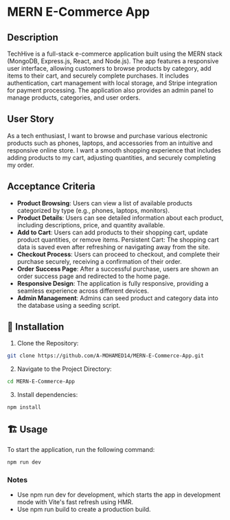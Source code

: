 # MERN E-Commerce App

## Description

TechHive is a full-stack e-commerce application built using the MERN stack (MongoDB, Express.js, React, and Node.js). The app features a responsive user interface, allowing customers to browse products by category, add items to their cart, and securely complete purchases. It includes authentication, cart management with local storage, and Stripe integration for payment processing. The application also provides an admin panel to manage products, categories, and user orders.

## User Story

As a tech enthusiast, I want to browse and purchase various electronic products such as phones, laptops, and accessories from an intuitive and responsive online store. I want a smooth shopping experience that includes adding products to my cart, adjusting quantities, and securely completing my order.

## Acceptance Criteria

- **Product Browsing**: Users can view a list of available products categorized by type (e.g., phones, laptops, monitors).
- **Product Details**: Users can see detailed information about each product, including descriptions, price, and quantity available.
- **Add to Cart**: Users can add products to their shopping cart, update product quantities, or remove items.
  Persistent Cart: The shopping cart data is saved even after refreshing or navigating away from the site.
- **Checkout Process**: Users can proceed to checkout, and complete their purchase securely, receiving a confirmation of their order.
- **Order Success Page**: After a successful purchase, users are shown an order success page and redirected to the home page.
- **Responsive Design**: The application is fully responsive, providing a seamless experience across different devices.
- **Admin Management**: Admins can seed product and category data into the database using a seeding script.

## 🚀 Installation

1. Clone the Repository:

```sh
git clone https://github.com/A-MOHAMED14/MERN-E-Commerce-App.git
```

2. Navigate to the Project Directory:

```sh
cd MERN-E-Commerce-App
```

3. Install dependencies:

```sh
npm install
```

## 🏗️ Usage

To start the application, run the following command:

```sh
npm run dev
```

### Notes

- Use npm run dev for development, which starts the app in development mode with Vite's fast refresh using HMR.
- Use npm run build to create a production build.
